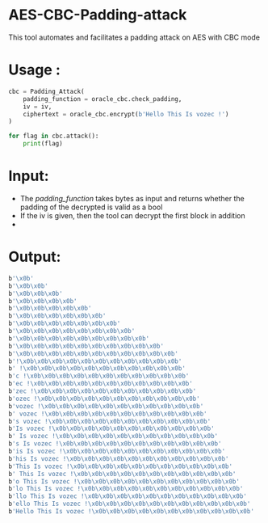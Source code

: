 # AES-CBC-Padding-attack
This tool automates and facilitates a padding attack on AES with CBC mode

# Usage :
```python
cbc = Padding_Attack(
	padding_function = oracle_cbc.check_padding,
	iv = iv,
	ciphertext = oracle_cbc.encrypt(b'Hello This Is vozec !')
)

for flag in cbc.attack():
	print(flag)
```

# Input: 
- The *padding_function* takes bytes as input and returns whether the padding of the decrypted is valid as a bool
- If the iv is given, then the tool can decrypt the first block in addition
- 
# Output:
```bash
b'\x0b'
b'\x0b\x0b'
b'\x0b\x0b\x0b'
b'\x0b\x0b\x0b\x0b'
b'\x0b\x0b\x0b\x0b\x0b'
b'\x0b\x0b\x0b\x0b\x0b\x0b'
b'\x0b\x0b\x0b\x0b\x0b\x0b\x0b'
b'\x0b\x0b\x0b\x0b\x0b\x0b\x0b\x0b'
b'\x0b\x0b\x0b\x0b\x0b\x0b\x0b\x0b\x0b'
b'\x0b\x0b\x0b\x0b\x0b\x0b\x0b\x0b\x0b\x0b'
b'\x0b\x0b\x0b\x0b\x0b\x0b\x0b\x0b\x0b\x0b\x0b'
b'!\x0b\x0b\x0b\x0b\x0b\x0b\x0b\x0b\x0b\x0b\x0b'
b' !\x0b\x0b\x0b\x0b\x0b\x0b\x0b\x0b\x0b\x0b\x0b'
b'c !\x0b\x0b\x0b\x0b\x0b\x0b\x0b\x0b\x0b\x0b\x0b'
b'ec !\x0b\x0b\x0b\x0b\x0b\x0b\x0b\x0b\x0b\x0b\x0b'
b'zec !\x0b\x0b\x0b\x0b\x0b\x0b\x0b\x0b\x0b\x0b\x0b'
b'ozec !\x0b\x0b\x0b\x0b\x0b\x0b\x0b\x0b\x0b\x0b\x0b'
b'vozec !\x0b\x0b\x0b\x0b\x0b\x0b\x0b\x0b\x0b\x0b\x0b'
b' vozec !\x0b\x0b\x0b\x0b\x0b\x0b\x0b\x0b\x0b\x0b\x0b'
b's vozec !\x0b\x0b\x0b\x0b\x0b\x0b\x0b\x0b\x0b\x0b\x0b'
b'Is vozec !\x0b\x0b\x0b\x0b\x0b\x0b\x0b\x0b\x0b\x0b\x0b'
b' Is vozec !\x0b\x0b\x0b\x0b\x0b\x0b\x0b\x0b\x0b\x0b\x0b'
b's Is vozec !\x0b\x0b\x0b\x0b\x0b\x0b\x0b\x0b\x0b\x0b\x0b'
b'is Is vozec !\x0b\x0b\x0b\x0b\x0b\x0b\x0b\x0b\x0b\x0b\x0b'
b'his Is vozec !\x0b\x0b\x0b\x0b\x0b\x0b\x0b\x0b\x0b\x0b\x0b'
b'This Is vozec !\x0b\x0b\x0b\x0b\x0b\x0b\x0b\x0b\x0b\x0b\x0b'
b' This Is vozec !\x0b\x0b\x0b\x0b\x0b\x0b\x0b\x0b\x0b\x0b\x0b'
b'o This Is vozec !\x0b\x0b\x0b\x0b\x0b\x0b\x0b\x0b\x0b\x0b\x0b'
b'lo This Is vozec !\x0b\x0b\x0b\x0b\x0b\x0b\x0b\x0b\x0b\x0b\x0b'
b'llo This Is vozec !\x0b\x0b\x0b\x0b\x0b\x0b\x0b\x0b\x0b\x0b\x0b'
b'ello This Is vozec !\x0b\x0b\x0b\x0b\x0b\x0b\x0b\x0b\x0b\x0b\x0b'
b'Hello This Is vozec !\x0b\x0b\x0b\x0b\x0b\x0b\x0b\x0b\x0b\x0b\x0b'
```

